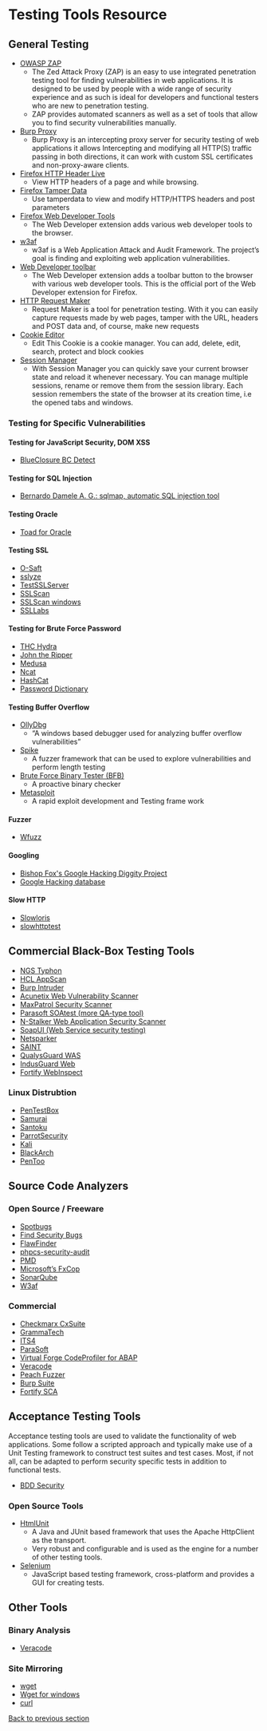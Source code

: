 # Testing Tools Resource

## General Testing

- [OWASP ZAP](https://www.zaproxy.org)
  - The Zed Attack Proxy (ZAP) is an easy to use integrated penetration testing tool for finding vulnerabilities in web applications. It is designed to be used by people with a wide range of security experience and as such is ideal for developers and functional testers who are new to penetration testing.
  - ZAP provides automated scanners as well as a set of tools that allow you to find security vulnerabilities manually.
- [Burp Proxy](https://www.portswigger.net/Burp/)
  - Burp Proxy is an intercepting proxy server for security testing of web applications it allows Intercepting and modifying all HTTP(S) traffic passing in both directions, it can work with custom SSL certificates and non-proxy-aware clients.
- [Firefox HTTP Header Live](https://addons.mozilla.org/en-US/firefox/addon/http-header-live)
  - View HTTP headers of a page and while browsing.
- [Firefox Tamper Data](https://addons.mozilla.org/en-US/firefox/addon/tamper-data-for-ff-quantum/)
  - Use tamperdata to view and modify HTTP/HTTPS headers and post parameters
- [Firefox Web Developer Tools](https://addons.mozilla.org/en-US/firefox/addon/web-developer/)
  - The Web Developer extension adds various web developer tools to the browser.
- [w3af](https://w3af.org)
  - w3af is a Web Application Attack and Audit Framework. The project’s goal is finding and exploiting web application vulnerabilities.
- [Web Developer toolbar](https://chrome.google.com/webstore/detail/bfbameneiokkgbdmiekhjnmfkcnldhhm)
  - The Web Developer extension adds a toolbar button to the browser with various web developer tools. This is the official port of the Web Developer extension for Firefox.
- [HTTP Request Maker](https://chrome.google.com/webstore/detail/kajfghlhfkcocafkcjlajldicbikpgnp?hl=en-US)
  - Request Maker is a tool for penetration testing. With it you can easily capture requests made by web pages, tamper with the URL, headers and POST data and, of course, make new requests
- [Cookie Editor](https://chrome.google.com/webstore/detail/fngmhnnpilhplaeedifhccceomclgfbg?hl=en-US)
  - Edit This Cookie is a cookie manager. You can add, delete, edit, search, protect and block cookies
- [Session Manager](https://chrome.google.com/webstore/detail/session-manager/mghenlmbmjcpehccoangkdpagbcbkdpc)
  - With Session Manager you can quickly save your current browser state and reload it whenever necessary. You can manage multiple sessions, rename or remove them from the session library. Each session remembers the state of the browser at its creation time, i.e the opened tabs and windows.

### Testing for Specific Vulnerabilities

#### Testing for JavaScript Security, DOM XSS

- [BlueClosure BC Detect](https://www.blueclosure.com)

#### Testing for SQL Injection

- [Bernardo Damele A. G.: sqlmap, automatic SQL injection tool](http://sqlmap.org/)

#### Testing Oracle

- [Toad for Oracle](https://www.quest.com/toad)

#### Testing SSL

- [O-Saft](https://github.com/OWASP/O-Saft)
- [sslyze](https://github.com/iSECPartners/sslyze)
- [TestSSLServer](https://www.bolet.org/TestSSLServer/)
- [SSLScan](https://sourceforge.net/projects/sslscan/)
- [SSLScan windows](https://github.com/rbsec/sslscan/releases)
- [SSLLabs](https://www.ssllabs.com/ssltest/)

#### Testing for Brute Force Password

- [THC Hydra](https://github.com/vanhauser-thc/thc-hydra)
- [John the Ripper](https://www.openwall.com/john/)
- [Medusa](https://github.com/jmk-foofus/medusa)
- [Ncat](https://nmap.org/ncat/)
- [HashCat](https://hashcat.net/hashcat/#features-algos)
- [Password Dictionary](https://crackstation.net/crackstation-wordlist-password-cracking-dictionary.htm)

#### Testing Buffer Overflow

- [OllyDbg](http://www.ollydbg.de)
  - “A windows based debugger used for analyzing buffer overflow vulnerabilities”
- [Spike](https://www.immunitysec.com/downloads/SPIKE2.9.tgz)
  - A fuzzer framework that can be used to explore vulnerabilities and perform length testing
- [Brute Force Binary Tester (BFB)](https://sourceforge.net/projects/bfbtester/)
  - A proactive binary checker
- [Metasploit](https://www.metasploit.com/)
  - A rapid exploit development and Testing frame work

#### Fuzzer

- [Wfuzz](http://www.darknet.org.uk/2007/07/wfuzz-a-tool-for-bruteforcingfuzzing-web-applications/)

#### Googling

- [Bishop Fox's Google Hacking Diggity Project](https://resources.bishopfox.com/resources/tools/google-hacking-diggity/)
- [Google Hacking database](https://www.exploit-db.com/google-hacking-database/)

#### Slow HTTP

- [Slowloris](https://github.com/gkbrk/slowloris)
- [slowhttptest](https://github.com/shekyan/slowhttptest)

## Commercial Black-Box Testing Tools

- [NGS Typhon](https://www.nccgroup.trust/uk/our-services/cyber-security/technology-solutions/)
- [HCL AppScan](https://www.hcltechsw.com/products/appscan)
- [Burp Intruder](https://portswigger.net/burp)
- [Acunetix Web Vulnerability Scanner](https://www.acunetix.com)
- [MaxPatrol Security Scanner](https://www.ptsecurity.com/ww-en/products/maxpatrol/)
- [Parasoft SOAtest (more QA-type tool)](https://www.parasoft.com/products/soatest)
- [N-Stalker Web Application Security Scanner](https://www.nstalker.com)
- [SoapUI (Web Service security testing)](https://www.soapui.org/security-testing/getting-started.html)
- [Netsparker](https://www.netsparker.com/web-vulnerability-scanner/)
- [SAINT](https://www.carson-saint.com/)
- [QualysGuard WAS](https://www.qualys.com/apps/web-app-scanning/)
- [IndusGuard Web](https://www.indusface.com/products/application-security/web-application-scanning/)
- [Fortify WebInspect](https://www.microfocus.com/en-us/solutions/application-security)

### Linux Distrubtion

- [PenTestBox](https://pentestbox.org/)
- [Samurai](https://github.com/SamuraiWTF/samuraiwtf)
- [Santoku](https://sourceforge.net/projects/santoku/)
- [ParrotSecurity](https://www.parrotsec.org/)
- [Kali](https://www.kali.org/)
- [BlackArch](https://blackarch.org/downloads.html)
- [PenToo](https://www.pentoo.ch/)

## Source Code Analyzers

### Open Source / Freeware

- [Spotbugs](https://spotbugs.github.io/)
- [Find Security Bugs](https://find-sec-bugs.github.io/)
- [FlawFinder](https://dwheeler.com/flawfinder/)
- [phpcs-security-audit](https://github.com/squizlabs/PHP_CodeSniffer)
- [PMD](https://pmd.github.io/)
- [Microsoft’s FxCop](https://docs.microsoft.com/en-us/visualstudio/code-quality/install-fxcop-analyzers?view=vs-2019)
- [SonarQube](https://www.sonarqube.org/)
- [W3af](https://w3af.org/)

### Commercial

- [Checkmarx CxSuite](https://www.checkmarx.com/)
- [GrammaTech](https://www.grammatech.com/)
- [ITS4](https://testarmy.com/en/)
- [ParaSoft](https://www.parasoft.com/)
- [Virtual Forge CodeProfiler for ABAP](https://www.virtualforge.com/de/codeprofiler-for-abap)
- [Veracode](https://www.veracode.com/)
- [Peach Fuzzer](https://www.peach.tech/)
- [Burp Suite](https://portswigger.net/burp/)
- [Fortify SCA](https://www.microfocus.com/en-us/solutions/application-security)

## Acceptance Testing Tools

Acceptance testing tools are used to validate the functionality of web applications. Some follow a scripted approach and typically make use of a Unit Testing framework to construct test suites and test cases. Most, if not all, can be adapted to perform security specific tests in addition to functional tests.

- [BDD Security](https://github.com/continuumsecurity/bdd-security)

### Open Source Tools

- [HtmlUnit](http://htmlunit.sourceforge.net)
  - A Java and JUnit based framework that uses the Apache HttpClient as the transport.
  - Very robust and configurable and is used as the engine for a number of other testing tools.
- [Selenium](https://www.seleniumhq.org/)
  - JavaScript based testing framework, cross-platform and provides a GUI for creating tests.

## Other Tools

### Binary Analysis

- [Veracode](https://www.veracode.com)

### Site Mirroring

- [wget](https://www.gnu.org/software/wget/)
- [Wget for windows](http://gnuwin32.sourceforge.net/packages/wget.htm)
- [curl](https://curl.haxx.se/)

[Back to previous section](./)
